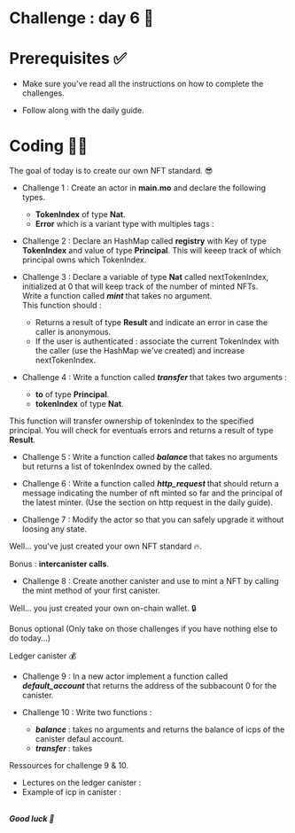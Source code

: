 # Challenge : day 6 🐉

# Prerequisites ✅

- Make sure you've read all the instructions on how to complete the challenges.

- Follow along with the daily guide.

# Coding 🧑‍💻

The goal of today is to create our own NFT standard. 😎

- Challenge 1 : Create an actor in **main.mo** and declare the following types.

  - **TokenIndex** of type **Nat**.
  - **Error** which is a variant type with multiples tags :

- Challenge 2 : Declare an HashMap called **registry** with Key of type **TokenIndex** and value of type **Principal**. This will keeep track of which principal owns which TokenIndex.

- Challenge 3 : Declare a variable of type **Nat** called nextTokenIndex, initialized at 0 that will keep track of the number of minted NFTs. <br/>
  Write a function called <strong> <i> mint </strong> </i> that takes no argument. <br/>
  This function should :

  - Returns a result of type **Result** and indicate an error in case the caller is anonymous.
  - If the user is authenticated : associate the current TokenIndex with the caller (use the HashMap we've created) and increase nextTokenIndex.

- Challenge 4 : Write a function called <strong> <i> transfer </strong> </i> that takes two arguments :

  - **to** of type **Principal**.
  - **tokenIndex** of type **Nat**.

This function will transfer ownership of tokenIndex to the specified principal. You will check for eventuals errors and returns a result of type **Result**.

- Challenge 5 : Write a function called <strong> <i> balance </strong> </i> that takes no arguments but returns a list of tokenIndex owned by the called.

- Challenge 6 : Write a function called <strong> <i> http_request </strong> </i> that should return a message indicating the number of nft minted so far and the principal of the latest minter. (Use the section on http request in the daily guide).

- Challenge 7 : Modify the actor so that you can safely upgrade it without loosing any state.

Well... you've just created your own NFT standard 🔥.

Bonus : **intercanister calls**.

- Challenge 8 : Create another canister and use to mint a NFT by calling the mint method of your first canister.

Well... you just created your own on-chain wallet. 🔒

Bonus optional (Only take on those challenges if you have nothing else to do today...)

Ledger canister 💰

- Challenge 9 : In a new actor implement a function called <strong> <i> default_account </strong> </i> that returns the address of the subbacount 0 for the canister.

- Challenge 10 : Write two functions :
  - <strong> <i> balance </strong> </i> : takes no arguments and returns the balance of icps of the canister defaul account.
  - <strong> <i> transfer </strong> </i> : takes

Ressources for challenge 9 & 10.

- Lectures on the ledger canister :
- Example of icp in canister :

<br/>
<strong> <i> Good luck 🎉 </strong> </i>
